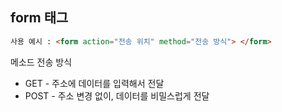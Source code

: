 ## form 태그


```html
사용 예시 : <form action="전송 위치" method="전송 방식"> </form>
```
메소드 전송 방식
* GET - 주소에 데이터를 입력해서 전달
* POST - 주소 변경 없이, 데이터를 비밀스럽게 전달
